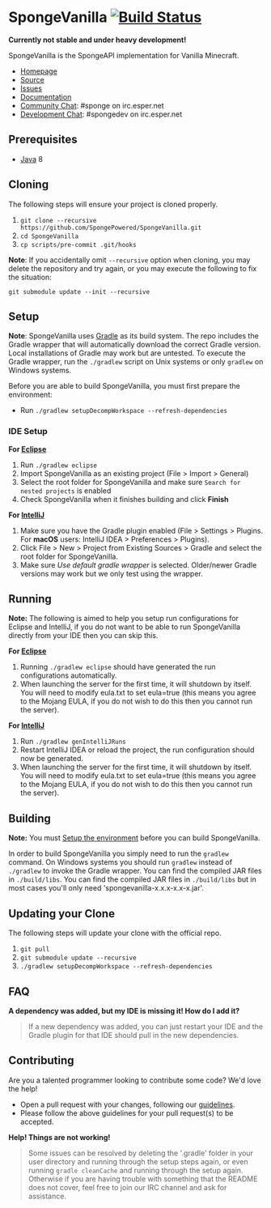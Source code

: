 SpongeVanilla [![Build Status](https://travis-ci.org/SpongePowered/SpongeVanilla.svg?branch=master)](https://travis-ci.org/SpongePowered/SpongeVanilla)
=============

**Currently not stable and under heavy development!**

SpongeVanilla is the SpongeAPI implementation for Vanilla Minecraft.

* [Homepage]
* [Source]
* [Issues]
* [Documentation]
* [Community Chat]: #sponge on irc.esper.net
* [Development Chat]: #spongedev on irc.esper.net

## Prerequisites
* [Java] 8

## Cloning
The following steps will ensure your project is cloned properly.

1. `git clone --recursive https://github.com/SpongePowered/SpongeVanilla.git`
2. `cd SpongeVanilla`
3. `cp scripts/pre-commit .git/hooks`

**Note**: If you accidentally omit `--recursive` option when cloning, you may
delete the repository and try again, or you may execute the following to fix the
situation:

	git submodule update --init --recursive

## Setup
**Note**: SpongeVanilla uses [Gradle] as its build system. The repo includes the Gradle wrapper that will automatically download the correct Gradle 
version. Local installations of Gradle may work but are untested. To execute the Gradle wrapper, run the `./gradlew` script on Unix systems or only
`gradlew` on Windows systems.

Before you are able to build SpongeVanilla, you must first prepare the environment:

  - Run `./gradlew setupDecompWorkspace --refresh-dependencies`

### IDE Setup
__For [Eclipse]__
  1. Run `./gradlew eclipse`
  2. Import SpongeVanilla as an existing project (File > Import > General)
  3. Select the root folder for SpongeVanilla and make sure `Search for nested projects` is enabled
  4. Check SpongeVanilla when it finishes building and click **Finish**

__For [IntelliJ]__
  1. Make sure you have the Gradle plugin enabled (File > Settings > Plugins. For **macOS** users: IntelliJ IDEA > Preferences > Plugins).  
  2. Click File > New > Project from Existing Sources > Gradle and select the root folder for SpongeVanilla.
  3. Make sure _Use default gradle wrapper_ is selected. Older/newer Gradle versions may work but we only test using the wrapper.

## Running
__Note:__ The following is aimed to help you setup run configurations for Eclipse and IntelliJ, if you do not want to be able to run SpongeVanilla directly from your IDE then you can skip this.

__For [Eclipse]__ 
  1. Running `./gradlew eclipse` should have generated the run configurations automatically.
  2. When launching the server for the first time, it will shutdown by itself. You will need to modify eula.txt to set eula=true (this means you agree to the Mojang EULA, if you do not wish to do this then you cannot run the server).

__For [IntelliJ]__
  1. Run `./gradlew genIntelliJRuns`
  2. Restart IntelliJ IDEA or reload the project, the run configuration should now be generated.
  3. When launching the server for the first time, it will shutdown by itself. You will need to modify eula.txt to set eula=true (this means you agree to the Mojang EULA, if you do not wish to do this then you cannot run the server).

## Building
__Note:__ You must [Setup the environment](#setup) before you can build SpongeVanilla.

In order to build SpongeVanilla you simply need to run the `gradlew` command. On Windows systems you should run `gradlew` instead of `./gradlew` to
invoke the Gradle wrapper. You can find the compiled JAR files in `./build/libs`. You can find the compiled JAR files in `./build/libs` but in most cases
you'll only need 'spongevanilla-x.x.x-x.x-x.jar'.

## Updating your Clone
The following steps will update your clone with the official repo.

1. `git pull`
2. `git submodule update --recursive`
3. `./gradlew setupDecompWorkspace --refresh-dependencies`

## FAQ
__A dependency was added, but my IDE is missing it! How do I add it?__
>If a new dependency was added, you can just restart your IDE and the Gradle plugin for that IDE should pull in the new dependencies.

## Contributing
Are you a talented programmer looking to contribute some code? We'd love the help!
* Open a pull request with your changes, following our [guidelines](CONTRIBUTING.md).
* Please follow the above guidelines for your pull request(s) to be accepted.

__Help! Things are not working!__
>Some issues can be resolved by deleting the '.gradle' folder in your user directory and running through the setup steps again, or even running `gradle cleanCache` and running through the setup again. Otherwise if you are having trouble with something that the README does not cover, feel free to join our IRC channel and ask for assistance.

[Eclipse]: https://eclipse.org/
[Gradle]: https://gradle.org/
[Homepage]: https://spongepowered.org/
[IntelliJ]: http://www.jetbrains.com/idea/
[Issues]: https://github.com/SpongePowered/SpongeVanilla/issues
[Documentation]: https://docs.spongepowered.org/
[Java]: http://java.oracle.com/
[Source]: https://github.com/SpongePowered/SpongeVanilla/
[MIT License]: http://www.tldrlegal.com/license/mit-license
[Community Chat]: https://webchat.esper.net/?channels=sponge
[Development Chat]: https://webchat.esper.net/?channels=spongedev
[Jenkins]: https://jenkins-ci.org/
